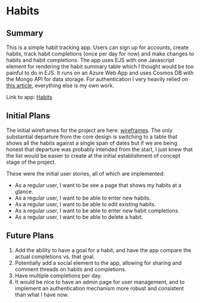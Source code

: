 # Habits

## Summary
This is a simple habit tracking app. Users can sign up for accounts, create habits, track habit completions (once per day for now) and make changes to habits and habit completions. The app uses EJS with one Javascript element for rendering the habit summary table which I thought would be too painful to do in EJS. It runs on an Azure Web App and uses Cosmos DB with the Mongo API for data storage. For authentication I very heavily relied on [this article](https://dev.to/m_josh/build-a-jwt-login-and-logout-system-using-expressjs-nodejs-hd2), everything else is my own work. 

Link to app: [Habits](https://habits.konthecat.com/habits)

## Initial Plans

The initial wireframes for the project are here: [wireframes](wireframes.pdf). The only substantial departure from the core design is switching to a table that shows all the habits against a single span of dates but if we are being honest that departure was probably intended from the start, I just knew that the list would be easier to create at the initial establishment of concept stage of the project.

These were the initial user stories, all of which are implemented: 
- As a regular user, I want to be see a page that shows my habits at a glance.
- As a regular user, I want to be able to enter new habits.
- As a regular user, I want to be able to edit existing habits.
- As a regular user, I want to be able to enter new habit completions.
- As a regular user, I want to be able to delete a habit.

## Future Plans

1. Add the ability to have a goal for a habit, and have the app compare the actual completions vs. that goal.
2. Potentially add a social element to the app, allowing for sharing and comment threads on habits and completions.
3. Have multiple completions per day.
4. It would be nice to have an admin page for user management, and to implement an authentication mechanism more robust and consistent than what I have now.